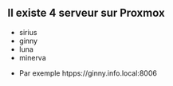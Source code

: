 ## Il existe 4 serveur sur Proxmox
- sirius
- ginny
- luna
- minerva

* Par exemple htpps://ginny.info.local:8006 
